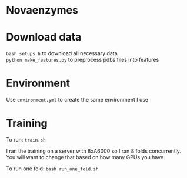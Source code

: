 # Novaenzymes


# Download data

```bash setups.h``` to download all necessary data \
```python make_features.py``` to preprocess pdbs files into features

# Environment

Use ```environment.yml``` to create the same environment I use


# Training

To run: ```train.sh```

I ran the training on a server with 8xA6000 so I ran 8 folds concurrently. You will want to change that based on how many GPUs you have.

To run one fold: ```bash run_one_fold.sh```



